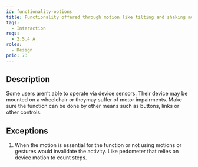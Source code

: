 ```yaml
---
id: functionality-options
title: Functionality offered through motion like tilting and shaking must also be available by other means
tags:
  - Interaction
reqs:
  - 2.5.4 A
roles:
  - Design
prio: 73
---
```


## Description

Some users aren’t able to operate via device sensors. Their device may be mounted on a wheelchair or theymay suffer of motor impairments. Make sure the function can be done by other means such as buttons, links or other controls.

## Exceptions

1. When the motion is essential for the function or not using motions or gestures would invalidate the activity. Like pedometer that relies on device motion to count steps.
